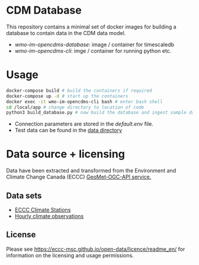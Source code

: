 # CDM Database

This repository contains a minimal set of docker images for building a database to 
contain data in the CDM data model.

- _wmo-im-opencdms-database_: image / container for timescaledb 
- _wmo-im-opencdms-cli_: imge / container for running python etc.

# Usage

```bash
docker-compose build # build the containers if required
docker-compose up -d # start up the containers
docker exec -it wmo-im-opencdms-cli bash # enter bash shell
cd /local/app # change directory to location of code
python3 build_database.py # now build the database and ingest sample data
```

- Connection parameters are stored in the _default.env_ file.
- Test data can be found in the [data directory](https://github.com/wmo-im/cdm-database/tree/main/data)

# Data source + licensing

Data have been extracted and transformed from the Environment and Climate Change Canada (ECCC) [GeoMet-OGC-API service.](https://api.weather.gc.ca/)

## Data sets

- [ECCC Climate Stations](https://api.weather.gc.ca/collections/climate-stations)
- [Hourly climate observations](https://api.weather.gc.ca/collections/climate-hourly)

## License

Please see https://eccc-msc.github.io/open-data/licence/readme_en/ for information on the licensing and usage permissions.
